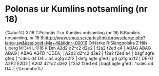 # Polonas ur Kumlins notsamling (nr 18)

{%abc%}
X:18
T:Polonäs
T:ur Kumlins notsamling (nr 18)
B:Kumlins notsamling, nr 18
B:http://www.smus.se/earkiv/fmk/browselarge.php?lang=sw&katalogid=Ma+4&bildnr=00016
O:Närke
R:Slängpolska
Z:Nils Liberg
M:3/4
L:1/16
K:Dm
A2d2 d2^c2 d2e2 | f2a2 f2ed e4 | ABAG ABAG ABAG | ABAG AGFD ^CDEA, |
A2d2 d2^c2 d2e2 | f2a2 f2ed e4 | bagf agfe gfed | ^cdec d4 D4 ::
a4 agfg a2f2 | defg agfe gfed | g4 g2fg a2f2 | DEFG A2F2 E2D2 |
A2d2 d2^c2 d2e2 | f2a2 f2ed e4 | bagf agfe gfed | ^cdec d4 D4 :| 
{%endabc%}
